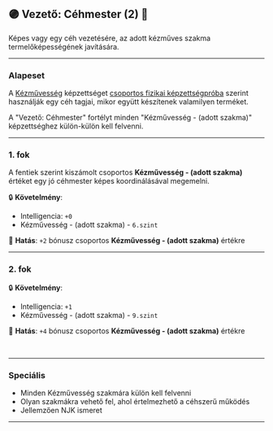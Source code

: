 ## 🟣 Vezető: Céhmester (2) 🔁

<!-- tag: md_fortely_multiple_vezetocehmester -->

Képes vagy egy céh vezetésére, az adott kézműves szakma termelőképességének javítására.

---
### Alapeset

A [Kézművesség](../kepzettsegek.szekunder/kezmuvesseg.md) képzettséget [csoportos fizikai képzettségpróba](../030_07_01_csoportos_kepzettsegproba.md#️-1-csoportos-fizikai-képzettségpróba) szerint használják egy céh tagjai, mikor együtt készítenek valamilyen terméket. 

A "Vezető: Céhmester" fortélyt minden "Kézművesség - (adott szakma)" képzettséghez külön-külön kell felvenni.

---
### 1. fok

A fentiek szerint kiszámolt csoportos **Kézművesség - (adott szakma)** értéket egy jó céhmester képes koordinálásával megemelni.

🔒 **Követelmény**:
- Intelligencia: `+0`
- Kézművesség - (adott szakma) - `6.szint`

🌟 **Hatás**: `+2` bónusz csoportos **Kézművesség - (adott szakma)** értékre

---
### 2. fok

🔒 **Követelmény**:
- Intelligencia: `+1`
- Kézművesség - (adott szakma) - `9.szint`

🌟 **Hatás**: `+4` bónusz csoportos **Kézművesség - (adott szakma)** értékre

<br />

---
### Speciális

- Minden Kézművesség szakmára külön kell felvenni
- Olyan szakmákra vehető fel, ahol értelmezhető a céhszerű működés
- Jellemzően NJK ismeret

---
